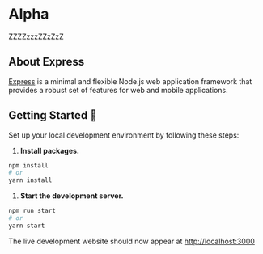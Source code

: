 # Alpha

ZZZZzzzZZzZzZ

## About Express

[Express](http://expressjs.com/) is a minimal and flexible Node.js web application framework that provides a robust set of features for web and mobile applications.

## Getting Started 🚀

Set up your local development environment by following these steps:

1.  **Install packages.**

```bash
npm install
# or
yarn install
```

1.  **Start the development server.**

```bash
npm run start
# or
yarn start
```

The live development website should now appear at [http://localhost:3000](http://localhost:3000)
